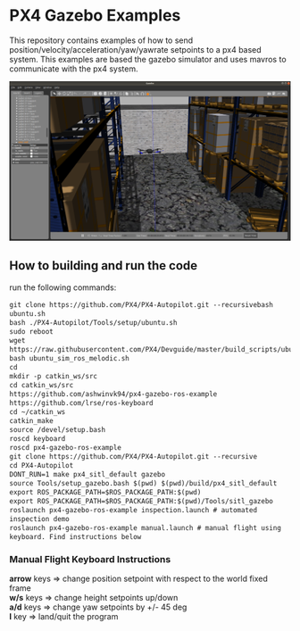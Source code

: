 # PX4 Gazebo Examples

This repository contains examples of how to send position/velocity/acceleration/yaw/yawrate setpoints to a px4 based system. This examples are based the gazebo simulator
and uses mavros to communicate with the px4 system.

[![IMAGE ALT TEXT HERE](https://github.com/ashwinvk94/px4-gazebo-ros-example/blob/master/demo.png?raw=true)](https://youtu.be/nsGc7zbpC5U)

## How to building and run the code

run the following commands:
```
git clone https://github.com/PX4/PX4-Autopilot.git --recursivebash ubuntu.sh
bash ./PX4-Autopilot/Tools/setup/ubuntu.sh
sudo reboot
wget https://raw.githubusercontent.com/PX4/Devguide/master/build_scripts/ubuntu_sim_ros_melodic.sh
bash ubuntu_sim_ros_melodic.sh
cd
mkdir -p catkin_ws/src
cd catkin_ws/src
https://github.com/ashwinvk94/px4-gazebo-ros-example
https://github.com/lrse/ros-keyboard
cd ~/catkin_ws
catkin_make
source /devel/setup.bash
roscd keyboard
roscd px4-gazebo-ros-example
git clone https://github.com/PX4/PX4-Autopilot.git --recursive
cd PX4-Autopilot
DONT_RUN=1 make px4_sitl_default gazebo
source Tools/setup_gazebo.bash $(pwd) $(pwd)/build/px4_sitl_default
export ROS_PACKAGE_PATH=$ROS_PACKAGE_PATH:$(pwd)
export ROS_PACKAGE_PATH=$ROS_PACKAGE_PATH:$(pwd)/Tools/sitl_gazebo
roslaunch px4-gazebo-ros-example inspection.launch # automated inspection demo
roslaunch px4-gazebo-ros-example manual.launch # manual flight using keyboard. Find instructions below
```
### Manual Flight Keyboard Instructions
**arrow** keys => change position setpoint with respect to the world fixed frame  
**w/s** keys => change height setpoints up/down  
**a/d** keys => change yaw setpoints by +/- 45 deg  
**l** key => land/quit the program  
